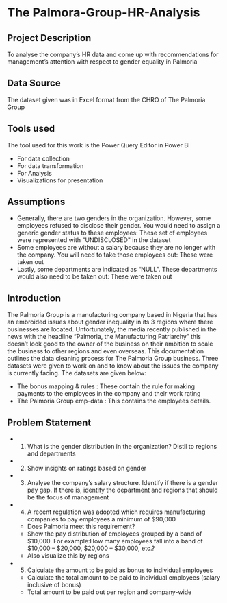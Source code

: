 # The Palmora-Group-HR-Analysis
## Project Description
To analyse the company’s HR data and come up with recommendations for management’s attention with respect to gender equality in Palmoria
## Data Source
The dataset given was in Excel format from the CHRO of The Palmoria Group
## Tools used
The tool used for this work is the Power Query Editor in Power BI
 - For data collection
 - For data transformation
 - For Analysis
 - Visualizations for presentation
## Assumptions
 - Generally, there are two genders in the organization. However, some employees refused to disclose their gender. You would need to assign a generic gender status to these employees: These set of employees were represented with "UNDISCLOSED" in the dataset
 - Some employees are without a salary because they are no longer with the company. You will need to take those employees out: These were taken out
 - Lastly, some departments are indicated as “NULL”. These departments would also need to be taken out: These were taken out

## Introduction
The Palmoria Group is a manufacturing company based in Nigeria that has an embroided issues about gender inequality in its 3 regions where there businesses are located. Unfortunately, the media recently published in the news with the headline “Palmoria, the Manufacturing Patriarchy” this doesn’t look good to the owner of the business on their ambition to scale the business to other regions and even overseas.
This documentation outlines the data cleaning process for The Palmoria Group business. Three datasets were given to work on and to know about the issues the company is currently facing. The datasets are given below:
 - The bonus mapping & rules : These contain the rule for making payments to the employees in the company and their work rating
 - The Palmoria Group emp-data : This contains the employees details.

## Problem Statement
 - 1.	What is the gender distribution in the organization? Distil to regions and departments
 - 2.	Show insights on ratings based on gender
 - 3.	Analyse the company’s salary structure. Identify if there is a gender pay gap. If there is, identify the department and regions that should be the focus of management
 - 4.	A recent regulation was adopted which requires manufacturing companies to pay employees a minimum of $90,000
    - 	Does Palmoria meet this requirement?
    - 	Show the pay distribution of employees grouped by a band of $10,000. For example:How many employees fall into a band of $10,000 – $20,000, $20,000 – $30,000, etc.?
    -  Also visualize this by regions
 - 5.	Calculate the amount to be paid as bonus to individual employees
    - 	Calculate the total amount to be paid to individual employees (salary inclusive of bonus)
    - 	Total amount to be paid out per region and company-wide




